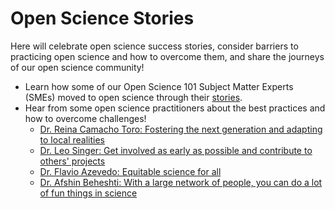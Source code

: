 # Open Science Stories

Here will celebrate open science success stories, consider barriers to practicing open science and how to overcome them, and share the journeys of our open science community!

- Learn how some of our Open Science 101 Subject Matter Experts (SMEs) moved to open science through their [stories](./SME_Why-I-Practice-Open-Science.md).
- Hear from some open science practitioners about the best practices and how to overcome challenges! 
  - [Dr. Reina Camacho Toro: Fostering the next generation and adapting to local realities](https://doi.org/10.5281/zenodo.6994596)
  - [Dr. Leo Singer: Get involved as early as possible and contribute to others' projects](https://doi.org/10.5281/zenodo.6994586)
  - [Dr. Flavio Azevedo: Equitable science for all](https://doi.org/10.5281/zenodo.6994550)
  - [Dr. Afshin Beheshti: With a large network of people, you can do a lot of fun things in science](https://doi.org/10.5281/zenodo.6993451)
